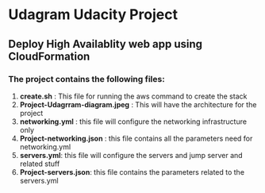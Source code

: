 # Udagram Udacity Project 
## Deploy High Availablity web app using CloudFormation

### The project contains the following files: ###

1. **create.sh** : This file for running the aws command to create the stack
2. **Project-Udagrram-diagram.jpeg** : This will have the architecture for the project
3. **networking.yml** : this file will configure the networking infrastructure only
4. **Project-networking.json** : this file contains all the parameters need for networking.yml
5. **servers.yml**: this file will configure the servers and jump server and related stuff
6. **Project-servers.json**: this file contains the parameters related to the servers.yml 
